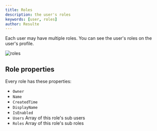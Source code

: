 ```yaml
---
title: Roles
description: the user's roles
keywords: [user, roles]
author: Resulte
---
```


Each user may have multiple roles.
You can see the user's roles on the user's profile.

![roles](/img/user/users_roles.png)

## Role properties

Every role has these properties:

* `Owner`
* `Name`
* `CreatedTime`
* `DisplayName`
* `IsEnabled`
* `Users` Array of this role's sub users
* `Roles` Array of this role's sub roles

